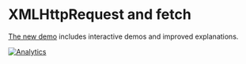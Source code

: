 # XMLHttpRequest and fetch

[The new demo](https://docs.sheetjs.com/docs/demos/network)
includes interactive demos and improved explanations.


[![Analytics](https://ga-beacon.appspot.com/UA-36810333-1/SheetJS/js-xlsx?pixel)](https://github.com/SheetJS/js-xlsx)

